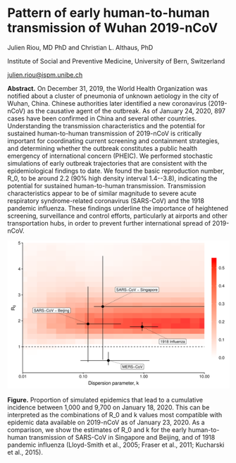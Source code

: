 # Pattern of early human-to-human transmission of Wuhan 2019-nCoV

Julien Riou, MD PhD and Christian L. Althaus, PhD

Institute of Social and Preventive Medicine, University of Bern, Switzerland

julien.riou@ispm.unibe.ch

**Abstract.** On December 31, 2019, the World Health Organization was notified about a cluster of pneumonia of unknown aetiology in the city of Wuhan, China. Chinese authorities later identified a new coronavirus (2019-nCoV) as the causative agent of the outbreak. As of January 24, 2020, 897 cases have been confirmed in China and several other countries. Understanding the transmission characteristics and the potential for sustained human-to-human transmission of 2019-nCoV is critically important for coordinating current screening and containment strategies, and determining whether the outbreak constitutes a public health emergency of international concern (PHEIC). We performed stochastic simulations of early outbreak trajectories that are consistent with the epidemiological findings to date. We found the basic reproduction number, R_0, to be around 2.2 (90% high density interval 1.4--3.8), indicating the potential for sustained human-to-human transmission. Transmission characteristics appear to be of similar magnitude to severe acute respiratory syndrome-related coronavirus (SARS-CoV) and the 1918 pandemic influenza. These findings underline the importance of heightened screening, surveillance and control efforts, particularly at airports and other transportation hubs, in order to prevent further international spread of 2019-nCoV.

![](figure/fig_comb.png)

**Figure.** Proportion of simulated epidemics that lead to a cumulative incidence
 between 1,000 and 9,700 on January 18, 2020. This can be interpreted
 as the combinations of R_0 and k values most compatible with 
epidemic data available on 2019-nCoV as of January 23, 2020. 
As a comparison, we show the estimates of R_0 and k for the 
early human-to-human transmission of SARS-CoV in Singapore and 
Beijing, and of 1918 pandemic influenza (Lloyd-Smith et al., 2005; 
Fraser et al., 2011; Kucharski et al., 2015).
